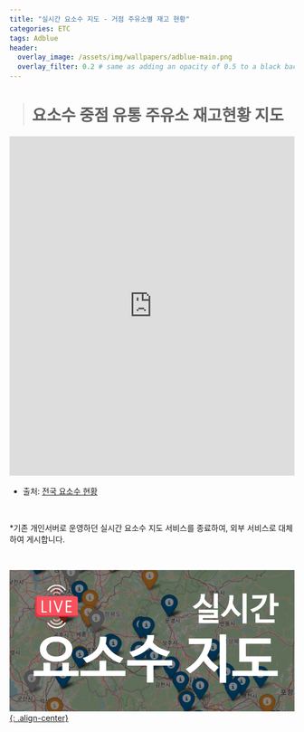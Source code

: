 ```yaml
---
title: "실시간 요소수 지도 - 거점 주유소별 재고 현황"
categories: ETC
tags: Adblue
header:
  overlay_image: /assets/img/wallpapers/adblue-main.png
  overlay_filter: 0.2 # same as adding an opacity of 0.5 to a black background
---
```


> # 요소수 중점 유통 주유소 재고현황 지도

<!-- <iframe class="map" src="https://www.adbluemap.ml" width="100%" height="600" frameborder="0" style="border:0" position="relative" overflow="hidden"></iframe> -->
<iframe class="map" src="https://datastudio.google.com/embed/reporting/efadaa5e-156f-493e-81c4-0126718defd3/page/VvZhC" width="100%" height="600" frameborder="0" style="border:0" position="relative" overflow="hidden"></iframe>

- 출처: [전국 요소수 현황](https://datastudio.google.com/reporting/efadaa5e-156f-493e-81c4-0126718defd3/page/VvZhC)


<br>

*기존 개인서버로 운영하던 실시간 요소수 지도 서비스를 종료하여, 외부 서비스로 대체하여 게시합니다.

<br>

[![PNG](/assets/img/wallpapers/adblue-main.png){: .align-center}](https://wooiljeong.github.io/etc/adblue-stock-status/)